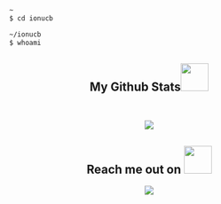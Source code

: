 ```sh
~
$ cd ionucb

~/ionucb
$ whoami
```
<h2 align="center">
  My Github Stats<img src="https://media.giphy.com/media/VgCDAzcKvsR6OM0uWg/giphy.gif" width="50">
</h2>
 
<br>

<p align = "center">
 <img  src="https://github-readme-streak-stats.herokuapp.com/?user=ionucb&show_icons=true&locale=en&layout=compact&theme=radical&line_height=0" />
</p> 

<h2 align="center">Reach me out on <img src="https://media0.giphy.com/media/jqNPzdTTxQfOgOqpO4/source.gif" width="50"></h2>


<p align="center">
<a href="mailto: cebotari@riseup.net">
 <img src="https://img.shields.io/badge/-Gmail-c14438?style=flat-square&logo=Gmail&logoColor=white&link=mailto:cebotari@riseup.net"/>
</a>
</p>

